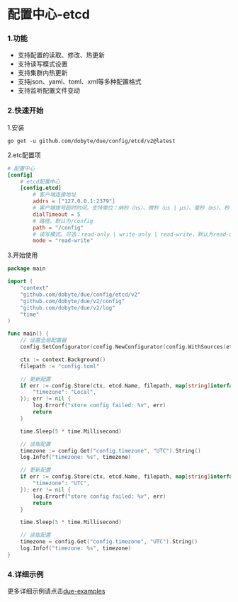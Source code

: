 # 配置中心-etcd

### 1.功能

* 支持配置的读取、修改、热更新
* 支持读写模式设置
* 支持集群内热更新
* 支持json、yaml、toml、xml等多种配置格式
* 支持监听配置文件变动

### 2.快速开始

1.安装

```shell
go get -u github.com/dobyte/due/config/etcd/v2@latest
```

2.etc配置项

```toml
# 配置中心
[config]
    # etcd配置中心
    [config.etcd]
        # 客户端连接地址
        addrs = ["127.0.0.1:2379"]
		# 客户端拨号超时时间，支持单位：纳秒（ns）、微秒（us | µs）、毫秒（ms）、秒（s）、分（m）、小时（h）、天（d）。默认为5s
        dialTimeout = 5
        # 路径。默认为/config
        path = "/config"
        # 读写模式。可选：read-only | write-only | read-write，默认为read-only
        mode = "read-write"
```

3.开始使用

```go
package main

import (
	"context"
	"github.com/dobyte/due/config/etcd/v2"
	"github.com/dobyte/due/v2/config"
	"github.com/dobyte/due/v2/log"
	"time"
)

func main() {
	// 设置全局配置器
	config.SetConfigurator(config.NewConfigurator(config.WithSources(etcd.NewSource())))

	ctx := context.Background()
	filepath := "config.toml"

	// 更新配置
	if err := config.Store(ctx, etcd.Name, filepath, map[string]interface{}{
		"timezone": "Local",
	}); err != nil {
		log.Errorf("store config failed: %v", err)
		return
	}

	time.Sleep(5 * time.Millisecond)

	// 读取配置
	timezone := config.Get("config.timezone", "UTC").String()
	log.Infof("timezone: %s", timezone)

	// 更新配置
	if err := config.Store(ctx, etcd.Name, filepath, map[string]interface{}{
		"timezone": "UTC",
	}); err != nil {
		log.Errorf("store config failed: %v", err)
		return
	}

	time.Sleep(5 * time.Millisecond)

	// 读取配置
	timezone = config.Get("config.timezone", "UTC").String()
	log.Infof("timezone: %s", timezone)
}
```

### 4.详细示例

更多详细示例请点击[due-examples](https://github.com/dobyte/due-examples/config/etcd)